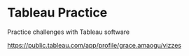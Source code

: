 # Tableau Practice

Practice challenges with Tableau software

https://public.tableau.com/app/profile/grace.amaogu/vizzes
